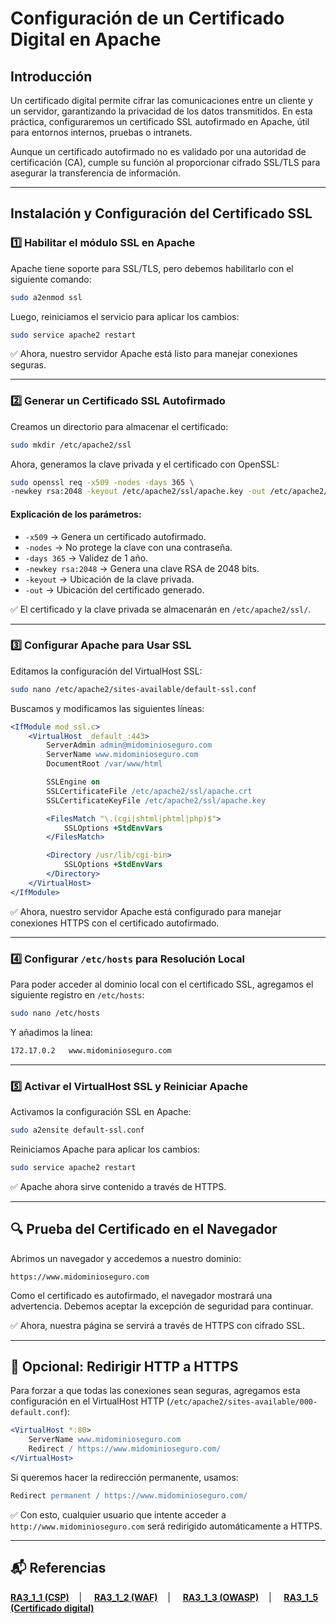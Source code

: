 # Configuración de un Certificado Digital en Apache

## Introducción

Un certificado digital permite cifrar las comunicaciones entre un cliente y un servidor, garantizando la privacidad de los datos transmitidos. En esta práctica, configuraremos un certificado SSL autofirmado en Apache, útil para entornos internos, pruebas o intranets.

Aunque un certificado autofirmado no es validado por una autoridad de certificación (CA), cumple su función al proporcionar cifrado SSL/TLS para asegurar la transferencia de información.

---

## Instalación y Configuración del Certificado SSL

### 1️⃣ Habilitar el módulo SSL en Apache

Apache tiene soporte para SSL/TLS, pero debemos habilitarlo con el siguiente comando:

```bash
sudo a2enmod ssl
```

Luego, reiniciamos el servicio para aplicar los cambios:

```bash
sudo service apache2 restart
```

✅ Ahora, nuestro servidor Apache está listo para manejar conexiones seguras.

---

### 2️⃣ Generar un Certificado SSL Autofirmado

Creamos un directorio para almacenar el certificado:

```bash
sudo mkdir /etc/apache2/ssl
```

Ahora, generamos la clave privada y el certificado con OpenSSL:

```bash
sudo openssl req -x509 -nodes -days 365 \
-newkey rsa:2048 -keyout /etc/apache2/ssl/apache.key -out /etc/apache2/ssl/apache.crt
```

#### Explicación de los parámetros:

- `-x509` → Genera un certificado autofirmado.
- `-nodes` → No protege la clave con una contraseña.
- `-days 365` → Validez de 1 año.
- `-newkey rsa:2048` → Genera una clave RSA de 2048 bits.
- `-keyout` → Ubicación de la clave privada.
- `-out` → Ubicación del certificado generado.

✅ El certificado y la clave privada se almacenarán en `/etc/apache2/ssl/`.

---

### 3️⃣ Configurar Apache para Usar SSL

Editamos la configuración del VirtualHost SSL:

```bash
sudo nano /etc/apache2/sites-available/default-ssl.conf
```

Buscamos y modificamos las siguientes líneas:

```apache
<IfModule mod_ssl.c>
    <VirtualHost _default_:443>
        ServerAdmin admin@midominioseguro.com
        ServerName www.midominioseguro.com
        DocumentRoot /var/www/html

        SSLEngine on
        SSLCertificateFile /etc/apache2/ssl/apache.crt
        SSLCertificateKeyFile /etc/apache2/ssl/apache.key

        <FilesMatch "\.(cgi|shtml|phtml|php)$">
            SSLOptions +StdEnvVars
        </FilesMatch>

        <Directory /usr/lib/cgi-bin>
            SSLOptions +StdEnvVars
        </Directory>
    </VirtualHost>
</IfModule>
```

✅ Ahora, nuestro servidor Apache está configurado para manejar conexiones HTTPS con el certificado autofirmado.

---

### 4️⃣ Configurar `/etc/hosts` para Resolución Local

Para poder acceder al dominio local con el certificado SSL, agregamos el siguiente registro en `/etc/hosts`:

```bash
sudo nano /etc/hosts
```

Y añadimos la línea:

```bash
172.17.0.2   www.midominioseguro.com
```

---

### 5️⃣ Activar el VirtualHost SSL y Reiniciar Apache

Activamos la configuración SSL en Apache:

```bash
sudo a2ensite default-ssl.conf
```

Reiniciamos Apache para aplicar los cambios:

```bash
sudo service apache2 restart
```

✅ Apache ahora sirve contenido a través de HTTPS.

---

## 🔍 Prueba del Certificado en el Navegador

Abrimos un navegador y accedemos a nuestro dominio:

```
https://www.midominioseguro.com
```

Como el certificado es autofirmado, el navegador mostrará una advertencia. Debemos aceptar la excepción de seguridad para continuar.

✅ Ahora, nuestra página se servirá a través de HTTPS con cifrado SSL.

---

## 🚀 Opcional: Redirigir HTTP a HTTPS

Para forzar a que todas las conexiones sean seguras, agregamos esta configuración en el VirtualHost HTTP (`/etc/apache2/sites-available/000-default.conf`):

```apache
<VirtualHost *:80>
    ServerName www.midominioseguro.com
    Redirect / https://www.midominioseguro.com/
</VirtualHost>
```

Si queremos hacer la redirección permanente, usamos:

```apache
Redirect permanent / https://www.midominioseguro.com/
```

✅ Con esto, cualquier usuario que intente acceder a `http://www.midominioseguro.com` será redirigido automáticamente a HTTPS.

---

## 📬 Referencias

**[RA3_1_1 (CSP)](https://github.com/XaviGimReu/PPS-10836126/tree/main/template-main/RA3/RA3_1/RA3_1_1)**&nbsp;&nbsp;&nbsp; | &nbsp;&nbsp;&nbsp;
**[RA3_1_2 (WAF)](https://github.com/XaviGimReu/PPS-10836126/tree/main/template-main/RA3/RA3_1/RA3_1_2)**&nbsp;&nbsp;&nbsp; | &nbsp;&nbsp;&nbsp;
**[RA3_1_3 (OWASP)](https://github.com/XaviGimReu/PPS-10836126/tree/main/template-main/RA3/RA3_1/RA3_1_3)**&nbsp;&nbsp;&nbsp; | &nbsp;&nbsp;&nbsp;
**[RA3_1_5 (Certificado digital)](https://github.com/XaviGimReu/PPS-10836126/tree/main/template-main/RA3/RA3_1/RA3_1_5)**
